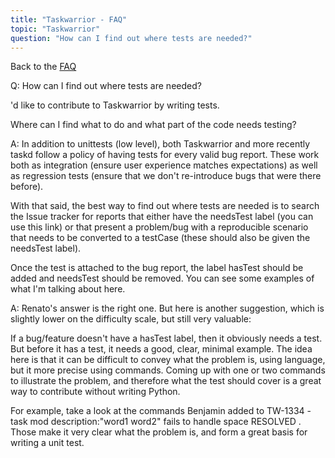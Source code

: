 ```yaml
---
title: "Taskwarrior - FAQ"
topic: "Taskwarrior"
question: "How can I find out where tests are needed?"
---
```


Back to the [FAQ](/support/faq)

Q: How can I find out where tests are needed?

'd like to contribute to Taskwarrior by writing tests.

Where can I find what to do and what part of the code needs testing?

A: In addition to unittests (low level), both Taskwarrior and more recently taskd follow a policy of having tests for every valid bug report. These work both as integration (ensure user experience matches expectations) as well as regression tests (ensure that we don't re-introduce bugs that were there before).

With that said, the best way to find out where tests are needed is to search the Issue tracker for reports that either have the needsTest label (you can use this link) or that present a problem/bug with a reproducible scenario that needs to be converted to a testCase (these should also be given the needsTest label).

Once the test is attached to the bug report, the label hasTest should be added and needsTest should be removed. You can see some examples of what I'm talking about here.

A: Renato's answer is the right one.
But here is another suggestion, which is slightly lower on the difficulty scale, but still very valuable:

If a bug/feature doesn't have a hasTest label, then it obviously needs a test.
But before it has a test, it needs a good, clear, minimal example.
The idea here is that it can be difficult to convey what the problem is, using language, but it more precise using commands.
Coming up with one or two commands to illustrate the problem, and therefore what the test should cover is a great way to contribute without writing Python.

For example, take a look at the commands Benjamin added to  TW-1334 - task mod description:"word1 word2" fails to handle space RESOLVED  .
Those make it very clear what the problem is, and form a great basis for writing a unit test.

